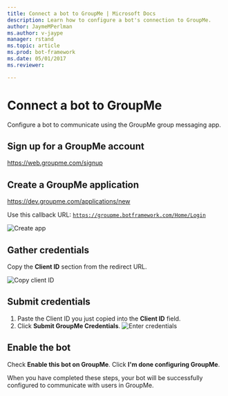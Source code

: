 ```yaml
---
title: Connect a bot to GroupMe | Microsoft Docs
description: Learn how to configure a bot's connection to GroupMe.
author: JaymeMPerlman
ms.author: v-jaype
manager: rstand
ms.topic: article
ms.prod: bot-framework
ms.date: 05/01/2017
ms.reviewer:

---
```

# Connect a bot to GroupMe

Configure a bot to communicate using the GroupMe group messaging app.

## Sign up for a GroupMe account

https://web.groupme.com/signup 

## Create a GroupMe application

https://dev.groupme.com/applications/new 

Use this callback URL: <code>https://groupme.botframework.com/Home/Login</code>

<!-- verify that this is the correct callback for everyone or if they need to specify something specific because reasons-->

![Create app](~/media/channels/GM-StepApp.png)

## Gather credentials

Copy the **Client ID** section from the redirect URL.

![Copy client ID](~/media/channels/GM-StepClientId.png)

## Submit credentials

1. Paste the Client ID you just copied into the **Client ID** field.
2. Click **Submit GroupMe Credentials**.
![Enter credentials](~/media/channels/GM-StepApp.png)

## Enable the bot
Check **Enable this bot on GroupMe**. Click **I'm done configuring GroupMe**.

When you have completed these steps, your bot will be successfully configured to communicate with users in GroupMe.

